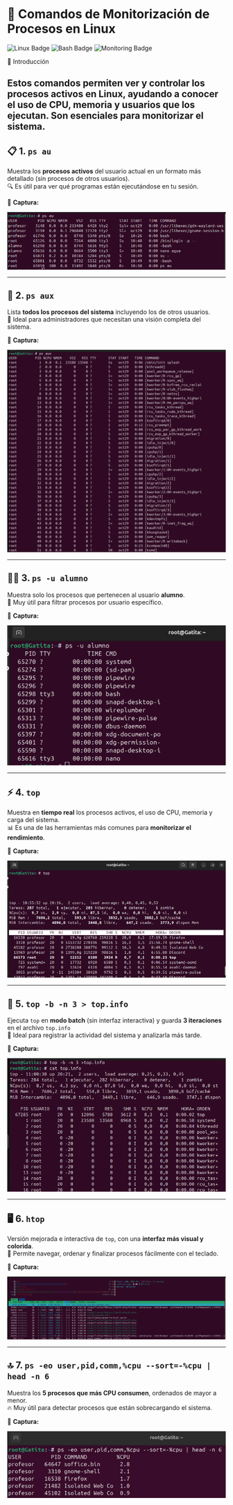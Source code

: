 # 🧠 Comandos de Monitorización de Procesos en Linux

![Linux Badge](https://img.shields.io/badge/Linux-Terminal-black?logo=linux&logoColor=white)
![Bash Badge](https://img.shields.io/badge/Shell-Bash-blue?logo=gnu-bash)
![Monitoring Badge](https://img.shields.io/badge/Category-Monitoring-green)

🧭 Introducción

Estos comandos permiten ver y controlar los procesos activos en Linux, ayudando a conocer el uso de CPU, memoria y usuarios que los ejecutan. Son esenciales para monitorizar el sistema.
---

## 📋 1. `ps au`
Muestra los **procesos activos** del usuario actual en un formato más detallado (sin procesos de otros usuarios).  
🔍 Es útil para ver qué programas están ejecutándose en tu sesión.  

📸 **Captura:**  

![Ver imagen](img/psau.png)

---

## 👥 2. `ps aux`
Lista **todos los procesos del sistema** incluyendo los de otros usuarios.  
🧩 Ideal para administradores que necesitan una visión completa del sistema.  

📸 **Captura:**  

![Ver imagen](img/psaux.png)

---

## 👩‍💻 3. `ps -u alumno`
Muestra solo los procesos que pertenecen al usuario **alumno**.  
🎯 Muy útil para filtrar procesos por usuario específico.  

📸 **Captura:**  

![Ver imagen](img/ps-u.png)

---

## ⚡ 4. `top`
Muestra en **tiempo real** los procesos activos, el uso de CPU, memoria y carga del sistema.  
📊 Es una de las herramientas más comunes para **monitorizar el rendimiento**.  

📸 **Captura:**   

![Ver imagen](img/top.png)

---

## 🧾 5. `top -b -n 3 > top.info`
Ejecuta `top` en **modo batch** (sin interfaz interactiva) y guarda **3 iteraciones** en el archivo `top.info`  
💾 Ideal para registrar la actividad del sistema y analizarla más tarde.  

📸 **Captura:**   

![Ver imagen](img/top-b.png)

---

## 🖥️ 6. `htop`
Versión mejorada e interactiva de `top`, con una **interfaz más visual y colorida**.  
🎨 Permite navegar, ordenar y finalizar procesos fácilmente con el teclado.  

📸 **Captura:**  

![Ver imagen](img/htop.png)

---

## 🔝 7. `ps -eo user,pid,comm,%cpu --sort=-%cpu | head -n 6`
Muestra los **5 procesos que más CPU consumen**, ordenados de mayor a menor.  
🔥 Muy útil para detectar procesos que están sobrecargando el sistema.  

📸 **Captura:** 

![Ver imagen](img/ps-eo.png)
